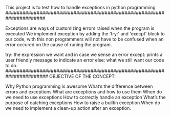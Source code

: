 This project is to test how to handle exceptions in python programming
######################################################################

Exceptions are ways of customizing errors raised when the program is executed
We implement exception by adding the 'try:' and 'execpt' block to our code, with this non programmers will not have to be confused when an error occured on the cause of runing the program.

try:
	the expression we want and in case we sense an error
except:
	prints a user friendly message to indicate an error
else:
	what we still want our code to do.
#######################################################################
	OBJECTIVE OF THE CONCEPT:

Why Python programming is awesome
What’s the difference between errors and exceptions
What are exceptions and how to use them
When do we need to use exceptions
How to correctly handle an exception
What’s the purpose of catching exceptions
How to raise a builtin exception
When do we need to implement a clean-up action after an exception.
